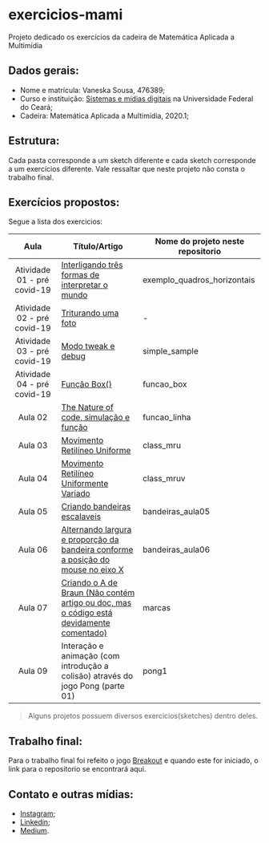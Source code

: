 # exercicios-mami
Projeto dedicado os exercícios da cadeira de Matemática Aplicada a Multimídia

## Dados gerais:
* Nome e matrícula: Vaneska Sousa, 476389;
* Curso e instituição: [Sistemas e mídias digitais](https://smd.ufc.br/pt/sobre-o-curso/) na Universidade Federal do Ceará;
* Cadeira: Matemática Aplicada a Multimídia, 2020.1;

## Estrutura:
Cada pasta corresponde a um sketch diferente e cada sketch corresponde a um exercícios diferente. Vale ressaltar que neste projeto não consta o trabalho final. 

## Exercícios propostos:
Segue a lista dos exercicios:

|Aula | Título/Artigo | Nome do projeto neste repositorio  | 
|:-:|---|---|
| Atividade 01 - pré covid-19 | [Interligando três formas de interpretar o mundo](http://bit.ly/mami_linguagens) | exemplo_quadros_horizontais|     
| Atividade 02 - pré covid-19  | [Triturando uma foto](http://bit.ly/mami_triturando_foto) | - | 
| Atividade 03 - pré covid-19  | [Modo tweak e debug](https://github.com/VaneskaSousa/exercicios-mami/blob/master/simple_sample/README.md) | simple_sample | 
| Atividade 04 - pré covid-19  | [Função Box()](https://github.com/VaneskaSousa/exercicios-mami/tree/master/funcao_box) | funcao_box |   
| Aula 02 | [The Nature of code, simulação e função](https://medium.com/@vaneskakaren15/the-nature-of-code-processing-procedimento-fun%C3%A7%C3%B5es-e-simula%C3%A7%C3%A3o-c06351f337b1) | funcao_linha | 
| Aula 03 | [Movimento Retilíneo Uniforme](https://medium.com/@vaneskakaren15/movimento-retil%C3%ADneo-uniforme-modelo-computacional-4f26a52ae01c) | class_mru |   
| Aula 04 | [Movimento Retilíneo Uniformente Variado](https://medium.com/@vaneskakaren15/simulando-mruv-mru-e-lan%C3%A7amento-obliquio-em-processing-java-b59a0911bb83?source=---------3------------------) | class_mruv |
| Aula 05 | [Criando bandeiras escalaveis](https://github.com/VaneskaSousa/exercicios-mami/blob/master/bandeiras_aula05/README.md) | bandeiras_aula05 |
| Aula 06 | [Alternando largura e proporção da bandeira conforme a posição do mouse no eixo X](https://github.com/VaneskaSousa/exercicios-mami/blob/master/bandeiras_aula06/README.md) | bandeiras_aula06 |
| Aula 07 | [Criando o A de Braun (Não contém artigo ou doc, mas o código está devidamente comentado)](https://github.com/VaneskaSousa/exercicios-mami/tree/master/marcas) | marcas |
| Aula 09 | Interação e animação (com introdução a colisão) através do jogo Pong (parte 01) | pong1 |

> Alguns projetos possuem diversos exercicios(sketches) dentro deles.

## Trabalho final:
Para o trabalho final foi refeito o jogo [Breakout](https://www.youtube.com/watch?v=Cr6z3AyhRr8) e quando este for iniciado, o link para o repositorio se encontrará aqui.

## Contato e outras mídias:
* [Instagram](https://www.instagram.com/vaneska.sousa20/);
* [Linkedin](https://www.linkedin.com/in/vaneska-sousa);
* [Medium](https://medium.com/@vaneskakaren15).
